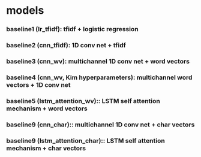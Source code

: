 # models

### baseline1 (lr_tfidf): tfidf + logistic regression

### baseline2 (cnn_tfidf): 1D conv net + tfidf

### baseline3 (cnn_wv): multichannel 1D conv net + word vectors

### baseline4 (cnn_wv, Kim hyperparameters): multichannel word vectors + 1D conv net

### baseline5 (lstm_attention_wv):: LSTM self attention mechanism + word vectors

### baseline9 (cnn_char):: multichannel 1D conv net + char vectors

### baseline9 (lstm_attention_char):: LSTM self attention mechanism + char vectors

